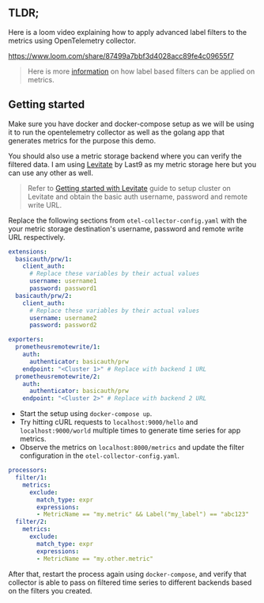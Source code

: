 ## TLDR;

Here is a loom video explaining how to apply advanced label filters to the metrics using OpenTelemetry collector.

https://www.loom.com/share/87499a7bbf3d4028acc89fe4c09655f7

> Here is more [information](https://github.com/open-telemetry/opentelemetry-collector-contrib/blob/main/processor/filterprocessor/README.md#using-an-expr-match_type) on how label based filters can be applied on metrics.

## Getting started

Make sure you have docker and docker-compose setup as we will be using it to run the opentelemetry collector as well
as the golang app that generates metrics for the purpose this demo.

You should also use a metric storage backend where you can verify the filtered data. I am using [Levitate](https://last9.io/levitate-tsdb) by Last9 as my metric storage here but you can use any other as well.

> Refer to [Getting started with Levitate](https://docs.last9.io/docs/levitate-onboard) guide to setup cluster on Levitate and obtain the basic auth username, password and remote write URL.

Replace the following sections from `otel-collector-config.yaml` with the your metric storage destination's
username, password and remote write URL respectively.

>

```yaml
extensions:
  basicauth/prw/1:
    client_auth:
      # Replace these variables by their actual values
      username: username1
      password: password1
  basicauth/prw/2:
    client_auth:
      # Replace these variables by their actual values
      username: username2
      password: password2
```

```yaml
exporters:
  prometheusremotewrite/1:
    auth:
      authenticator: basicauth/prw
    endpoint: "<Cluster 1>" # Replace with backend 1 URL
  prometheusremotewrite/2:
    auth:
      authenticator: basicauth/prw
    endpoint: "<Cluster 2>" # Replace with backend 2 URL
```

- Start the setup using `docker-compose up`.
- Try hitting cURL requests to `localhost:9000/hello` and `localhost:9000/world` multiple times to generate time series for app metrics.
- Observe the metrics on `localhost:8000/metrics` and update the filter configuration in the `otel-collector-config.yaml`.


```yaml
processors:
  filter/1:
    metrics:
      exclude:
        match_type: expr
        expressions:
        - MetricName == "my.metric" && Label("my_label") == "abc123"
  filter/2:
    metrics:
      exclude:
        match_type: expr
        expressions:
        - MetricName == "my.other.metric"
```

After that, restart the process again using `docker-compose`, and verify that collector is able to pass on filtered time series to different backends based on the filters you created.
